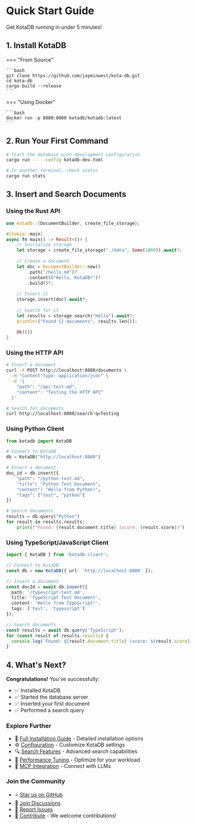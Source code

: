 # Quick Start Guide

Get KotaDB running in under 5 minutes!

## 1. Install KotaDB

=== "From Source"

    ```bash
    git clone https://github.com/jayminwest/kota-db.git
    cd kota-db
    cargo build --release
    ```

=== "Using Docker"

    ```bash
    docker run -p 8080:8080 kotadb/kotadb:latest
    ```

## 2. Run Your First Command

```bash
# Start the database with development configuration
cargo run -- --config kotadb-dev.toml

# In another terminal, check status
cargo run stats
```

## 3. Insert and Search Documents

### Using the Rust API

```rust
use kotadb::{DocumentBuilder, create_file_storage};

#[tokio::main]
async fn main() -> Result<()> {
    // Initialize storage
    let storage = create_file_storage("./data", Some(1000)).await?;
    
    // Create a document
    let doc = DocumentBuilder::new()
        .path("/hello.md")?
        .content(b"Hello, KotaDB!")?
        .build()?;
    
    // Insert it
    storage.insert(doc).await?;
    
    // Search for it
    let results = storage.search("Hello").await?;
    println!("Found {} documents", results.len());
    
    Ok(())
}
```

### Using the HTTP API

```bash
# Insert a document
curl -X POST http://localhost:8080/documents \
  -H "Content-Type: application/json" \
  -d '{
    "path": "/api-test.md",
    "content": "Testing the HTTP API"
  }'

# Search for documents
curl http://localhost:8080/search?q=Testing
```

### Using Python Client

```python
from kotadb import KotaDB

# Connect to KotaDB
db = KotaDB("http://localhost:8080")

# Insert a document
doc_id = db.insert({
    "path": "/python-test.md",
    "title": "Python Test Document",
    "content": "Hello from Python!",
    "tags": ["test", "python"]
})

# Search documents
results = db.query("Python")
for result in results.results:
    print(f"Found: {result.document.title} (score: {result.score})")
```

### Using TypeScript/JavaScript Client

```typescript
import { KotaDB } from 'kotadb-client';

// Connect to KotaDB
const db = new KotaDB({ url: 'http://localhost:8080' });

// Insert a document
const docId = await db.insert({
  path: '/typescript-test.md',
  title: 'TypeScript Test Document',
  content: 'Hello from TypeScript!',
  tags: ['test', 'typescript']
});

// Search documents
const results = await db.query('TypeScript');
for (const result of results.results) {
  console.log(`Found: ${result.document.title} (score: ${result.score})`);
}
```

## 4. What's Next?

**Congratulations!** You've successfully:
- ✅ Installed KotaDB
- ✅ Started the database server
- ✅ Inserted your first document
- ✅ Performed a search query

### Explore Further

- 📖 [Full Installation Guide](getting-started/installation.md) - Detailed installation options
- ⚙️ [Configuration](getting-started/configuration.md) - Customize KotaDB settings
- 🔍 [Search Features](architecture/query-engine.md) - Advanced search capabilities
- 🚀 [Performance Tuning](advanced/performance-tuning.md) - Optimize for your workload
- 🤖 [MCP Integration](api/mcp-server.md) - Connect with LLMs

### Join the Community

- ⭐ [Star us on GitHub](https://github.com/jayminwest/kota-db)
- 💬 [Join Discussions](https://github.com/jayminwest/kota-db/discussions)
- 🐛 [Report Issues](https://github.com/jayminwest/kota-db/issues)
- 🤝 [Contribute](contributing.md) - We welcome contributions!